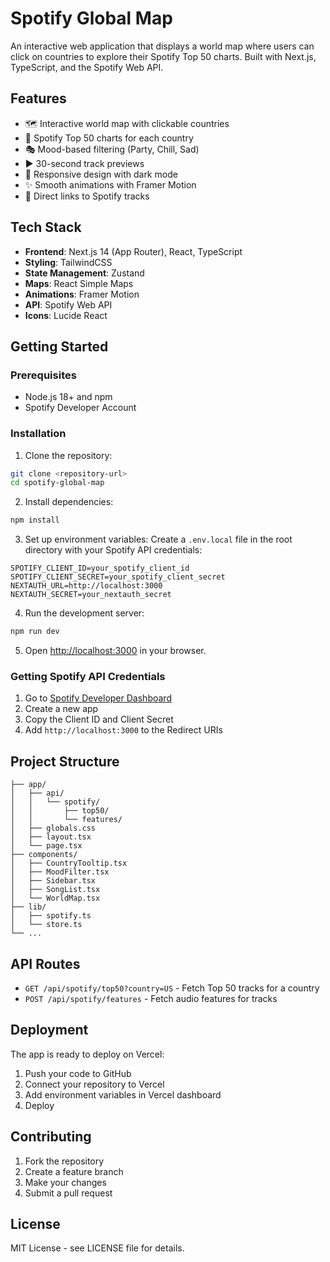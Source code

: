 # Spotify Global Map

An interactive web application that displays a world map where users can click on countries to explore their Spotify Top 50 charts. Built with Next.js, TypeScript, and the Spotify Web API.

## Features

- 🗺️ Interactive world map with clickable countries
- 🎵 Spotify Top 50 charts for each country
- 🎭 Mood-based filtering (Party, Chill, Sad)
- ▶️ 30-second track previews
- 📱 Responsive design with dark mode
- ✨ Smooth animations with Framer Motion
- 🔗 Direct links to Spotify tracks

## Tech Stack

- **Frontend**: Next.js 14 (App Router), React, TypeScript
- **Styling**: TailwindCSS
- **State Management**: Zustand
- **Maps**: React Simple Maps
- **Animations**: Framer Motion
- **API**: Spotify Web API
- **Icons**: Lucide React

## Getting Started

### Prerequisites

- Node.js 18+ and npm
- Spotify Developer Account

### Installation

1. Clone the repository:
```bash
git clone <repository-url>
cd spotify-global-map
```

2. Install dependencies:
```bash
npm install
```

3. Set up environment variables:
Create a `.env.local` file in the root directory with your Spotify API credentials:
```env
SPOTIFY_CLIENT_ID=your_spotify_client_id
SPOTIFY_CLIENT_SECRET=your_spotify_client_secret
NEXTAUTH_URL=http://localhost:3000
NEXTAUTH_SECRET=your_nextauth_secret
```

4. Run the development server:
```bash
npm run dev
```

5. Open [http://localhost:3000](http://localhost:3000) in your browser.

### Getting Spotify API Credentials

1. Go to [Spotify Developer Dashboard](https://developer.spotify.com/dashboard)
2. Create a new app
3. Copy the Client ID and Client Secret
4. Add `http://localhost:3000` to the Redirect URIs

## Project Structure

```
├── app/
│   ├── api/
│   │   └── spotify/
│   │       ├── top50/
│   │       └── features/
│   ├── globals.css
│   ├── layout.tsx
│   └── page.tsx
├── components/
│   ├── CountryTooltip.tsx
│   ├── MoodFilter.tsx
│   ├── Sidebar.tsx
│   ├── SongList.tsx
│   └── WorldMap.tsx
├── lib/
│   ├── spotify.ts
│   └── store.ts
└── ...
```

## API Routes

- `GET /api/spotify/top50?country=US` - Fetch Top 50 tracks for a country
- `POST /api/spotify/features` - Fetch audio features for tracks

## Deployment

The app is ready to deploy on Vercel:

1. Push your code to GitHub
2. Connect your repository to Vercel
3. Add environment variables in Vercel dashboard
4. Deploy

## Contributing

1. Fork the repository
2. Create a feature branch
3. Make your changes
4. Submit a pull request

## License

MIT License - see LICENSE file for details.